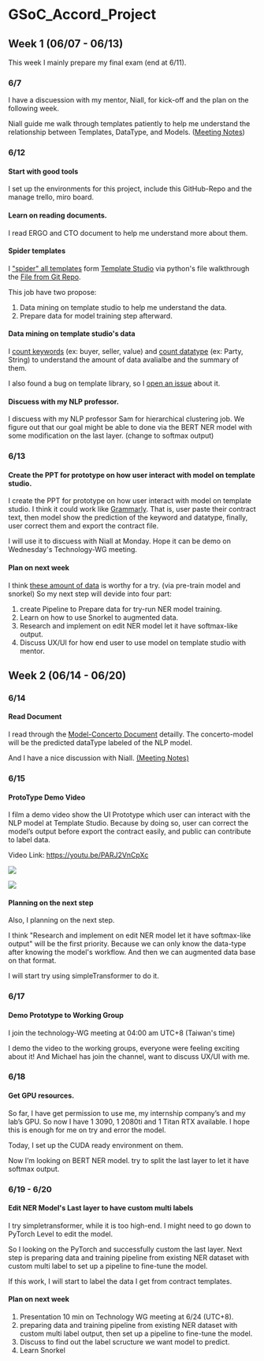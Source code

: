# GSoC_Accord_Project

## Week 1 (06/07 - 06/13)

This week I mainly prepare my final exam (end at 6/11).

### 6/7
I have a discuession with my mentor, Niall, for kick-off and the plan on the following week.

Niall guide me walk through templates patiently to help me understand the relationship between Templates, DataType, and Models. ([Meeting Notes](https://hackmd.io/@EasonC/Bk6rH_i5_))

### 6/12

#### Start with good tools
I set up the environments for this project, include this GitHub-Repo and the manage trello, miro board.

#### Learn on reading documents.

I read ERGO and CTO document to help me understand more about them. 

#### Spider templates
I ["spider" all templates](https://github.com/EasonC13/GSoC_Accord_Project/blob/main/crawler_data/0612_crawler_files.ipynb) form [Template Studio](https://templates.accordproject.org/) via python's file walkthrough the [File from Git Repo](https://github.com/accordproject/cicero-template-library).

This job have two propose:
1. Data mining on template studio to help me understand the data.
2. Prepare data for model training step afterward.

#### Data mining on template studio's data
I [count keywords](https://github.com/EasonC13/GSoC_Accord_Project/blob/main/crawler_data/count_keyword.ipynb) (ex: buyer, seller, value) and [count datatype](https://github.com/EasonC13/GSoC_Accord_Project/blob/main/crawler_data/count_object.ipynb) (ex: Party, String) to understand the amount of data avalialbe and the summary of them.

I also found a bug on template library, so I [open an issue](https://github.com/accordproject/cicero-template-library/issues/393) about it.

#### Discuess with my NLP professor.
I discuess with my NLP professor Sam for hierarchical clustering job. We figure out that our goal might be able to done via the BERT NER model with some modification on the last layer. (change to softmax output)

### 6/13

#### Create the PPT for prototype on how user interact with model on template studio.
I create the PPT for prototype on how user interact with model on template studio. I think it could work like [Grammarly](https://app.grammarly.com/). That is, user paste their contract text, then model show the prediction of the keyword and datatype, finally, user correct them and export the contract file.

I will use it to discuess with Niall at Monday. Hope it can be demo on Wednesday's Technology-WG meeting.

#### Plan on next week
I think [these amount of data](https://github.com/EasonC13/GSoC_Accord_Project/blob/main/README.md#data-mining-on-template-studios-data) is worthy for a try. (via pre-train model and snorkel)
So my next step will devide into four part:

1. create Pipeline to Prepare data for try-run NER model training.
2. Learn on how to use Snorkel to augmented data.
3. Research and implement on edit NER model let it have softmax-like output.
4. Discuss UX/UI for how end user to use model on template studio with mentor.


## Week 2 (06/14 - 06/20)

### 6/14
#### Read Document
I read through the [Model-Concerto Document](https://docs.accordproject.org/docs/model-concerto.html) detailly. The concerto-model will be the predicted dataType labeled of the NLP model.

And I have a nice discussion with Niall. [(Meeting Notes)](https://hackmd.io/SyGmgFSGRo-VLcqRnJL4YQ)

### 6/15

#### ProtoType Demo Video
I film a demo video show the UI Prototype which user can interact with the NLP model at Template Studio.
Because by doing so, user can correct the model’s output before export the contract easily, and public can contribute to label data.

Video Link: https://youtu.be/PARJ2VnCpXc

![](https://i.imgur.com/NzpCHwS.png)

![](https://i.imgur.com/RrRpsSO.png)


#### Planning on the next step

Also, I planning on the next step.

I think "Research and implement on edit NER model let it have softmax-like output" will be the first priority. Because we can only know the data-type after knowing the model's workflow. And then we can augmented data base on that format.

I will start try using simpleTransformer to do it.

### 6/17

#### Demo Prototype to Working Group
I join the technology-WG meeting at 04:00 am UTC+8 (Taiwan's time)

I demo the video to the working groups, everyone were feeling exciting about it! And Michael has join the channel, want to discuss UX/UI with me.

### 6/18

#### Get GPU resources.

So far, I have get permission to use me, my internship company’s and my lab’s GPU. So now I have 1 3090, 1 2080ti and 1 Titan RTX available. I hope this is enough for me on try and error the model.

Today, I set up the CUDA ready environment on them.

Now I’m looking on BERT NER model. try to split the last layer to let it have softmax output.

### 6/19 - 6/20

#### Edit NER Model's Last layer to have custom multi labels
I try simpletransformer, while it is too high-end. I might need to go down to PyTorch Level to edit the model. 

So I looking on the PyTorch and successfully custom the last layer. Next step is preparing data and training pipeline from existing NER dataset with custom multi label to set up a pipeline to fine-tune the model.

If this work, I will start to label the data I get from contract templates.

#### Plan on next week

1. Presentation 10 min on Technology WG meeting at 6/24 (UTC+8).
2. preparing data and training pipeline from existing NER dataset with custom multi label output, then set up a pipeline to fine-tune the model.
3. Discuss to find out the label scructure we want model to predict.
4. Learn Snorkel

